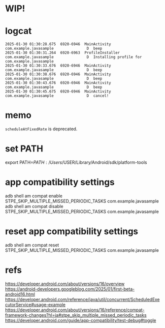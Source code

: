 # WIP!

# logcat
```
2025-01-30 01:30:28.675  6920-6946  MainActivity            com.example.javasample               D  beep
2025-01-30 01:30:31.264  6920-6963  ProfileInstaller        com.example.javasample               D  Installing profile for com.example.javasample
2025-01-30 01:30:33.676  6920-6946  MainActivity            com.example.javasample               D  beep
2025-01-30 01:30:38.676  6920-6946  MainActivity            com.example.javasample               D  beep
2025-01-30 01:30:43.676  6920-6946  MainActivity            com.example.javasample               D  beep
2025-01-30 01:30:45.675  6920-6946  MainActivity            com.example.javasample               D  cancel!
```

# memo
`scheduleAtFixedRate` is deprecated.<br>

# set PATH
export PATH=$PATH:/Users/$USER/Library/Android/sdk/platform-tools

# app compatibility settings
adb shell am compat enable STPE_SKIP_MULTIPLE_MISSED_PERIODIC_TASKS com.example.javasample
adb shell am compat disable STPE_SKIP_MULTIPLE_MISSED_PERIODIC_TASKS com.example.javasample

# reset app compatibility settings
adb shell am compat reset STPE_SKIP_MULTIPLE_MISSED_PERIODIC_TASKS com.example.javasample

# refs
https://developer.android.com/about/versions/16/overview<br>
https://android-developers.googleblog.com/2025/01/first-beta-android16.html<br>
https://developer.android.com/reference/java/util/concurrent/ScheduledExecutorService#usage-example<br>
https://developer.android.com/about/versions/16/reference/compat-framework-changes?hl=ja#stpe_skip_multiple_missed_periodic_tasks<br>
https://developer.android.com/guide/app-compatibility/test-debug#toggle<br>
